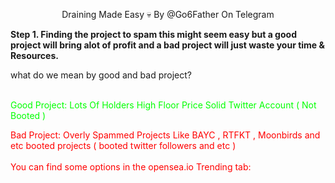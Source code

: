 <p style="text-align: center;">Draining Made Easy 💀 By @Go6Father On Telegram</p>
<p><strong>Step 1. Finding the project to spam this might seem easy but a good project will bring alot of profit and a bad project will just waste your time &amp; Resources.</strong></p>
<p>what do we mean by good and bad project? </p>
<p><span style="color: #00ff00;"><br />Good Project: Lots Of Holders High Floor Price Solid Twitter Account ( Not Booted )</span></p>
<p><span style="color: #ff0000;">Bad Project: Overly Spammed Projects Like BAYC , RTFKT , Moonbirds and etc booted projects ( booted twitter followers and etc ) <br /><br />You can find some options in the opensea.io Trending tab:</span><img src="https://media.discordapp.net/attachments/1059470467083288579/1059470724496113704/Screenshot_2023-01-02_at_19.28.18.png?width=2268&amp;height=552" alt="" /></p>
